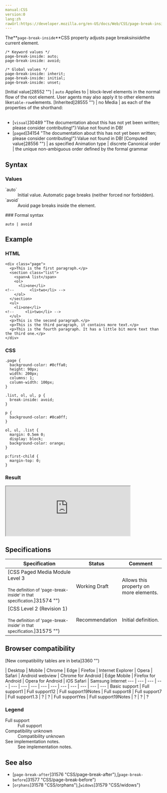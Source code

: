 ```yaml
---
manual:CSS
version:0
lang:zh
rawUrl:https://developer.mozilla.org/en-US/docs/Web/CSS/page-break-inside
---
```






The**`page-break-inside`**CSS property adjusts page breaks*inside*the current element.


```
/* Keyword values */
page-break-inside: auto;
page-break-inside: avoid;

/* Global values */
page-break-inside: inherit;
page-break-inside: initial;
page-break-inside: unset;
```

[Initial value]28552 "") | `auto` 
Applies to | block-level elements in the normal flow of the root element. User agents may also apply it to other elements like`table-row`elements. 
[Inherited]28555 "") | no 
Media | as each of the properties of the shorthand:<br></br>
* [`visual`]30489 "The documentation about this has not yet been written; please consider contributing!"):Value not found in DB!
* [`paged`]34154 "The documentation about this has not yet been written; please consider contributing!"):Value not found in DB! 
[Computed value]28556 "") | as specified 
Animation type | discrete 
Canonical order | the unique non-ambiguous order defined by the formal grammar 


## Syntax<a name="Syntax"></a>

### Values<a name="Values"></a>
<dl><dt id=''>`auto`</dt><dd>Initial value. Automatic page breaks (neither forced nor forbidden).</dd><dt id=''>`avoid`</dt><dd>Avoid page breaks inside the element.</dd></dl>
### Formal syntax<a name="Formal_syntax"></a>

```
auto | avoid
```

## Example<a name="Example"></a>

### HTML<a name="HTML"></a>

```
<div class="page">
  <p>This is the first paragraph.</p>
  <section class="list">
    <span>A list</span>
    <ol>
      <li>one</li>
<!--       <li>two</li> -->
    </ol>
  </section>
  <ul>
    <li>one</li>
<!--     <li>two</li> -->
  </ul>
  <p>This is the second paragraph.</p>
  <p>This is the third paragraph, it contains more text.</p>
  <p>This is the fourth paragraph. It has a little bit more text than the third one.</p>
</div>
```

### CSS<a name="CSS"></a>

```
.page {
  background-color: #8cffa0;
  height: 90px;
  width: 200px;
  columns: 1;
  column-width: 100px;
}

.list, ol, ul, p {
  break-inside: avoid;
}

p {
  background-color: #8ca0ff;
}

ol, ul, .list {
  margin: 0.5em 0;
  display: block;
  background-color: orange;
}

p:first-child {
  margin-top: 0;
}
```

### Result<a name="Result"></a>


<iframe src='https://mdn.mozillademos.org/en-US/docs/Web/CSS/page-break-inside$samples/Example?revision=1338306' width='400' height='160'></iframe>



## Specifications<a name="Specifications"></a>

Specification | Status | Comment 
 ---  |  ---  |  ---  | 
[CSS Paged Media Module Level 3<br></br><small>The definition of &#39;page-break-inside&#39; in that specification.</small>]31574 "") | Working Draft | Allows this property on more elements. 
[CSS Level 2 (Revision 1)<br></br><small>The definition of &#39;page-break-inside&#39; in that specification.</small>]31575 "") | Recommendation | Initial definition. 


## Browser compatibility<a name="Browser_compatibility"></a>




[New compatibility tables are in beta<i></i>]3360 "")

 | <abbr>Desktop<i></i></abbr> | <abbr>Mobile<i></i></abbr> 
 | <abbr>Chrome<i></i></abbr> | <abbr>Edge<i></i></abbr> | <abbr>Firefox<i></i></abbr> | <abbr>Internet Explorer<i></i></abbr> | <abbr>Opera<i></i></abbr> | <abbr>Safari<i></i></abbr> | <abbr>Android webview<i></i></abbr> | <abbr>Chrome for Android<i></i></abbr> | <abbr>Edge Mobile<i></i></abbr> | <abbr>Firefox for Android<i></i></abbr> | <abbr>Opera for Android<i></i></abbr> | <abbr>iOS Safari<i></i></abbr> | <abbr>Samsung Internet<i></i></abbr> 
 ---  |  ---  |  ---  |  ---  |  ---  |  ---  |  ---  |  ---  |  ---  |  ---  |  ---  |  ---  |  ---  |  ---  | 
Basic support | <abbr>Full support</abbr>1 | <abbr>Full support</abbr>12 | <abbr>Full support</abbr>19<abbr>Notes<i></i></abbr> | <abbr>Full support</abbr>8 | <abbr>Full support</abbr>7 | <abbr>Full support</abbr>1.3 | <abbr>?</abbr> | <abbr>?</abbr> | <abbr>Full support</abbr>Yes | <abbr>Full support</abbr>19<abbr>Notes<i></i></abbr> | <abbr>?</abbr> | <abbr>?</abbr> | <abbr>?</abbr> 


### Legend<a name="Legend"></a>
<dl><dt id=''><abbr>Full support</abbr></dt><dd>Full support</dd><dt id=''><abbr>Compatibility unknown</abbr></dt><dd>Compatibility unknown</dd><dt id=''><abbr>See implementation notes.<i></i></abbr></dt><dd>See implementation notes.</dd></dl>





## See also<a name="See_also"></a>

* [`page-break-after`]31576 "CSS/page-break-after"),[`page-break-before`]31577 "CSS/page-break-before")
* [`orphans`]31578 "CSS/orphans"),[`widows`]31579 "CSS/widows")



